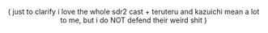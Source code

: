 <p align="center">
  ( just to clarify i love the whole sdr2 cast + teruteru and kazuichi mean a lot to me, but i do NOT defend their weird shit )
</p>
